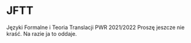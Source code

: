# JFTT
Języki Formalne i Teoria Translacji PWR 2021/2022
Proszę jeszcze nie kraść. Na razie ja to oddaje. 
